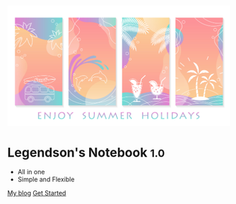 ![logo](_media/summer_bkg_62_a.jpg)

# Legendson's Notebook <small>1.0</small>

- All in one
- Simple and Flexible

[My blog](https://legendsonldh.github.io/)
[Get Started](README.md)
